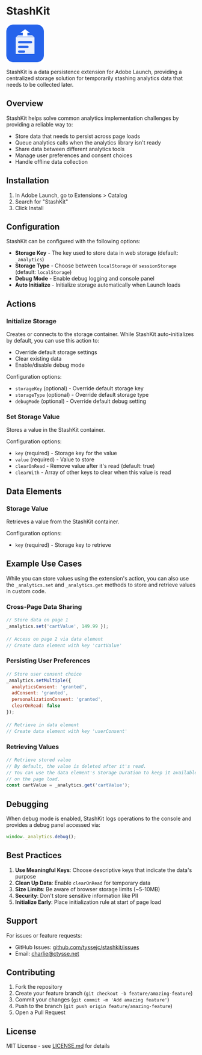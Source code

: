 # StashKit

<img src="icon.svg" width="100" height="100" alt="StashKit Logo">

StashKit is a data persistence extension for Adobe Launch, providing a centralized storage solution for temporarily stashing analytics data that needs to be collected later.

## Overview

StashKit helps solve common analytics implementation challenges by providing a reliable way to:
- Store data that needs to persist across page loads
- Queue analytics calls when the analytics library isn't ready
- Share data between different analytics tools
- Manage user preferences and consent choices
- Handle offline data collection

## Installation

1. In Adobe Launch, go to Extensions > Catalog
2. Search for "StashKit"
3. Click Install

## Configuration

StashKit can be configured with the following options:

- **Storage Key** - The key used to store data in web storage (default: `_analytics`)
- **Storage Type** - Choose between `localStorage` or `sessionStorage` (default: `localStorage`)
- **Debug Mode** - Enable debug logging and console panel
- **Auto Initialize** - Initialize storage automatically when Launch loads

## Actions

### Initialize Storage

Creates or connects to the storage container. While StashKit auto-initializes by default, you can use this action to:
- Override default storage settings
- Clear existing data
- Enable/disable debug mode

Configuration options:
- `storageKey` (optional) - Override default storage key
- `storageType` (optional) - Override default storage type
- `debugMode` (optional) - Override default debug setting

### Set Storage Value

Stores a value in the StashKit container.

Configuration options:
- `key` (required) - Storage key for the value
- `value` (required) - Value to store
- `clearOnRead` - Remove value after it's read (default: true)
- `clearWith` - Array of other keys to clear when this value is read

## Data Elements

### Storage Value

Retrieves a value from the StashKit container.

Configuration options:
- `key` (required) - Storage key to retrieve

## Example Use Cases

While you can store values using the extension's action, you can also use the `_analytics.set` and `_analytics.get` methods to store and retrieve values in custom code.

### Cross-Page Data Sharing
```javascript
// Store data on page 1
_analytics.set('cartValue', 149.99 });

// Access on page 2 via data element
// Create data element with key 'cartValue'
```

### Persisting User Preferences
```javascript
// Store user consent choice
_analytics.setMultiple({
  analyticsConsent: 'granted',
  adConsent: 'granted',
  personalizationConsent: 'granted',
  clearOnRead: false
});

// Retrieve in data element
// Create data element with key 'userConsent'
```

### Retrieving Values
```javascript
// Retrieve stored value
// By default, the value is deleted after it's read.
// You can use the data element's Storage Duration to keep it available for all references
// on the page load.
const cartValue = _analytics.get('cartValue');
```

## Debugging

When debug mode is enabled, StashKit logs operations to the console and provides a debug panel accessed via:
```javascript
window._analytics.debug();
```

## Best Practices

1. **Use Meaningful Keys**: Choose descriptive keys that indicate the data's purpose
2. **Clean Up Data**: Enable `clearOnRead` for temporary data
3. **Size Limits**: Be aware of browser storage limits (~5-10MB)
4. **Security**: Don't store sensitive information like PII
5. **Initialize Early**: Place initialization rule at start of page load

## Support

For issues or feature requests:
- GitHub Issues: [github.com/tyssejc/stashkit/issues](https://github.com/tyssejc/stashkit/issues)
- Email: charlie@ctysse.net

## Contributing

1. Fork the repository
2. Create your feature branch (`git checkout -b feature/amazing-feature`)
3. Commit your changes (`git commit -m 'Add amazing feature'`)
4. Push to the branch (`git push origin feature/amazing-feature`)
5. Open a Pull Request

## License

MIT License - see [LICENSE.md](LICENSE.md) for details